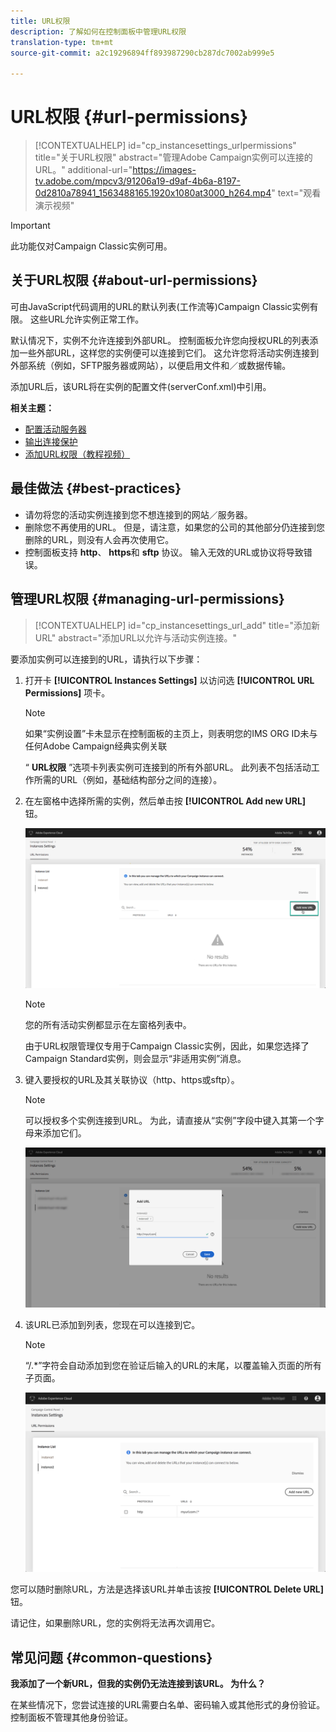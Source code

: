 ```yaml
---
title: URL权限
description: 了解如何在控制面板中管理URL权限
translation-type: tm+mt
source-git-commit: a2c19296894ff893987290cb287dc7002ab999e5

---
```



# URL权限 {#url-permissions}

>[!CONTEXTUALHELP]
>id=&quot;cp_instancesettings_urlpermissions&quot;
>title=&quot;关于URL权限&quot;
>abstract=&quot;管理Adobe Campaign实例可以连接的URL。&quot;
>additional-url=&quot;https://images-tv.adobe.com/mpcv3/91206a19-d9af-4b6a-8197-0d2810a78941_1563488165.1920x1080at3000_h264.mp4&quot; text=&quot;观看演示视频&quot;

>[!IMPORTANT]
>
>此功能仅对Campaign Classic实例可用。

## 关于URL权限 {#about-url-permissions}

可由JavaScript代码调用的URL的默认列表(工作流等)Campaign Classic实例有限。 这些URL允许实例正常工作。

默认情况下，实例不允许连接到外部URL。 控制面板允许您向授权URL的列表添加一些外部URL，这样您的实例便可以连接到它们。 这允许您将活动实例连接到外部系统（例如，SFTP服务器或网站），以便启用文件和／或数据传输。

添加URL后，该URL将在实例的配置文件(serverConf.xml)中引用。

**相关主题：**

* [配置活动服务器](https://docs.campaign.adobe.com/doc/AC/en/INS_Additional_configurations_Configuring_Campaign_server.html)
* [输出连接保护](https://docs.campaign.adobe.com/doc/AC/en/INS_Additional_configurations_Configuring_Campaign_server.html#Outgoing_connection_protection)
* [添加URL权限（教程视频）](https://docs.adobe.com/content/help/en/campaign-learn/campaign-classic-tutorials/administrating/control-panel-acc/adding-url-permissions.html)

## 最佳做法 {#best-practices}

* 请勿将您的活动实例连接到您不想连接到的网站／服务器。
* 删除您不再使用的URL。 但是，请注意，如果您的公司的其他部分仍连接到您删除的URL，则没有人会再次使用它。
* 控制面板支持 **http**、 **https**&#x200B;和 **sftp** 协议。 输入无效的URL或协议将导致错误。

## 管理URL权限 {#managing-url-permissions}

>[!CONTEXTUALHELP]
>id=&quot;cp_instancesettings_url_add&quot;
>title=&quot;添加新URL&quot;
>abstract=&quot;添加URL以允许与活动实例连接。&quot;

要添加实例可以连接到的URL，请执行以下步骤：

1. 打开卡 **[!UICONTROL Instances Settings]** 以访问选 **[!UICONTROL URL Permissions]** 项卡。

   >[!NOTE]
   >
   >如果“实例设置”卡未显示在控制面板的主页上，则表明您的IMS ORG ID未与任何Adobe Campaign经典实例关联
   >
   >“ <b><span class="uicontrol">URL权限</span></b> ”选项卡列表实例可连接到的所有外部URL。 此列表不包括活动工作所需的URL（例如，基础结构部分之间的连接）。

1. 在左窗格中选择所需的实例，然后单击按 **[!UICONTROL Add new URL]** 钮。

   ![](assets/add_url1.png)

   >[!NOTE]
   >
   >您的所有活动实例都显示在左窗格列表中。
   >
   >由于URL权限管理仅专用于Campaign Classic实例，因此，如果您选择了Campaign Standard实例，则会显示“非适用实例”消息。

1. 键入要授权的URL及其关联协议（http、https或sftp）。

   >[!NOTE]
   >
   >可以授权多个实例连接到URL。 为此，请直接从“实例”字段中键入其第一个字母来添加它们。

   ![](assets/add_url2.png)

1. 该URL已添加到列表，您现在可以连接到它。

   >[!NOTE]
   >
   >“/.*”字符会自动添加到您在验证后输入的URL的末尾，以覆盖输入页面的所有子页面。

   ![](assets/add_url_listnew.png)

您可以随时删除URL，方法是选择该URL并单击该按 **[!UICONTROL Delete URL]** 钮。

请记住，如果删除URL，您的实例将无法再次调用它。

## 常见问题 {#common-questions}

**我添加了一个新URL，但我的实例仍无法连接到该URL。 为什么？**

在某些情况下，您尝试连接的URL需要白名单、密码输入或其他形式的身份验证。 控制面板不管理其他身份验证。
